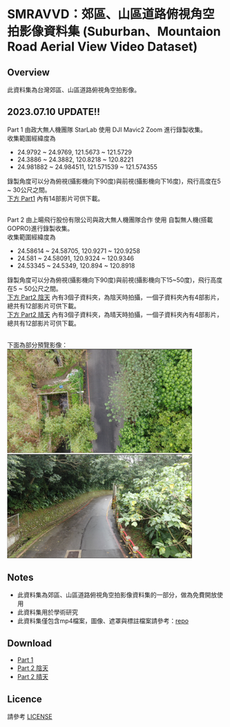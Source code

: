 # SMRAVVD：郊區、山區道路俯視角空拍影像資料集 (Suburban、Mountaion Road Aerial View Video Dataset)
## Overview
此資料集為台灣郊區、山區道路俯視角空拍影像。

## 2023.07.10 UPDATE!!
Part 1 由政大無人機團隊 StarLab 使用 DJI Mavic2 Zoom 進行錄製收集。  
收集範圍經緯度為  
* 24.9792 ~ 24.9769, 121.5673 ~ 121.5729
* 24.3886 ~ 24.3882, 120.8218 ~ 120.8221
* 24.981882 ~ 24.984511, 121.571539 ~ 121.574355
 
錄製角度可以分為俯視(攝影機向下90度)與前視(攝影機向下16度)，飛行高度在5 ~ 30公尺之間。  
[下方 Part1](https://github.com/nccudrone/SMRAVVD#download "part1") 內有14部影片可供下載。  

##
Part 2 由上暘飛行股份有限公司與政大無人機團隊合作 使用 自製無人機(搭載GOPRO)進行錄製收集。  
收集範圍經緯度為  
* 24.58614 ~ 24.58705, 120.9271 ~ 120.9258  
* 24.581 ~ 24.58091, 120.9324 ~ 120.9346  
* 24.53345 ~ 24.5349, 120.894 ~ 120.8918
  
錄製角度可以分為俯視(攝影機向下90度)與前視(攝影機向下15~50度)，飛行高度在5 ~ 50公尺之間。  
[下方 Part2 陰天](https://github.com/nccudrone/SMRAVVD#download "part2_c") 內有3個子資料夾，為陰天時拍攝，一個子資料夾內有4部影片，總共有12部影片可供下載。  
[下方 Part2 晴天](https://github.com/nccudrone/SMRAVVD#download "part2_s") 內有3個子資料夾，為晴天時拍攝，一個子資料夾內有4部影片，總共有12部影片可供下載。  
##
 
下面為部分預覽影像：  
<img src="https://github.com/nccudrone/SMRAVVD/blob/main/image/mountain1.png" width="428" height="240"/> 
<img src="https://github.com/nccudrone/SMRAVVD/blob/main/image/mountain2.png" width="428" height="240"/><br/>
## Notes  
* 此資料集為郊區、山區道路俯視角空拍影像資料集的一部分，做為免費開放使用
* 此資料集用於學術研究
* 此資料集僅包含mp4檔案，圖像、遮罩與標註檔案請參考：[repo](https://github.com/nccudrone/SMRAVSSD "link")
## Download
* [Part 1](http://140.119.164.183:5000/sharing/jPJiL9Ulo "Part1")  
* [Part 2 陰天](http://140.119.164.183:5000/sharing/8Ey4L9qHf "Part2_c")  
* [Part 2 晴天](http://140.119.164.183:5000/sharing/pXoy70JND "Part2_s")
## Licence
請參考 [LICENSE](https://github.com/nccudrone/SMRAVVD/blob/main/LICENSE "link")
